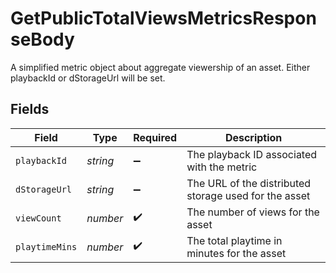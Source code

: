 # GetPublicTotalViewsMetricsResponseBody

A simplified metric object about aggregate viewership of an
asset. Either playbackId or dStorageUrl will be set.



## Fields

| Field                                                 | Type                                                  | Required                                              | Description                                           |
| ----------------------------------------------------- | ----------------------------------------------------- | ----------------------------------------------------- | ----------------------------------------------------- |
| `playbackId`                                          | *string*                                              | :heavy_minus_sign:                                    | The playback ID associated with the metric            |
| `dStorageUrl`                                         | *string*                                              | :heavy_minus_sign:                                    | The URL of the distributed storage used for the asset |
| `viewCount`                                           | *number*                                              | :heavy_check_mark:                                    | The number of views for the asset                     |
| `playtimeMins`                                        | *number*                                              | :heavy_check_mark:                                    | The total playtime in minutes for the asset           |